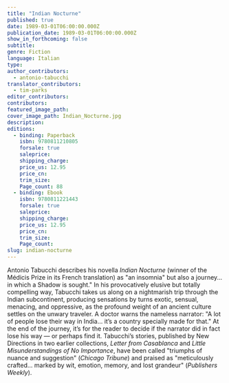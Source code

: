```yaml
---
title: "Indian Nocturne"
published: true
date: 1989-03-01T06:00:00.000Z
publication_date: 1989-03-01T06:00:00.000Z
show_in_forthcoming: false
subtitle:
genre: Fiction
language: Italian
type:
author_contributors:
  - antonio-tabucchi
translator_contributors:
  - tim-parks
editor_contributors:
contributors:
featured_image_path:
cover_image_path: Indian_Nocturne.jpg
description:
editions:
  - binding: Paperback
    isbn: 9780811210805
    forsale: true
    saleprice:
    shipping_charge:
    price_us: 12.95
    price_cn:
    trim_size:
    Page_count: 88
  - binding: Ebook
    isbn: 9780811221443
    forsale: true
    saleprice:
    shipping_charge:
    price_us: 12.95
    price_cn:
    trim_size:
    Page_count:
slug: indian-nocturne
---
```


Antonio Tabucchi describes his novella _Indian Nocturne_ (winner of the Médicis Prize in its French translation) as "an insomnia" but also a journey... in which a Shadow is sought." In his provocatively elusive but totally compelling way, Tabucchi takes us along on a nightmarish trip through the Indian subcontinent, producing sensations by turns exotic, sensual, menacing, and oppressive, as the profound weight of an ancient culture settles on the unwary traveler. A doctor warns the nameless narrator: "A lot of people lose their way in India... it’s a country specially made for that." At the end of the journey, it’s for the reader to decide if the narrator did in fact lose his way — or perhaps find it. Tabucchi’s stories, published by New Directions in two earlier collections, _Letter from Casablanca_ and _Little Misunderstandings of No Importance_, have been called "triumphs of nuance and suggestion" (_Chicago Tribune_) and praised as "meticulously crafted... marked by wit, emotion, memory, and lost grandeur" (_Publishers Weekly_).

